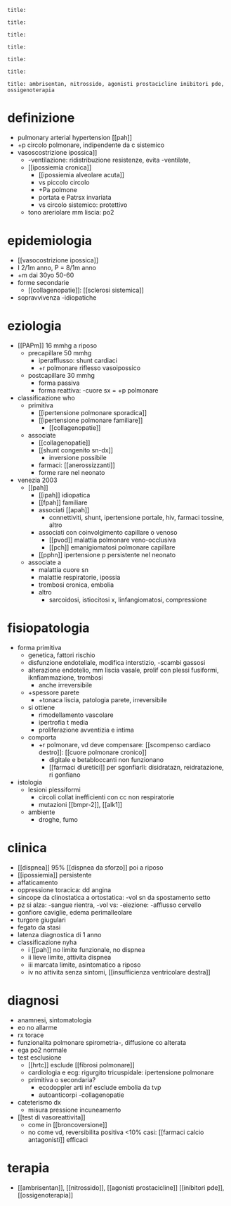 ```ad-definizione
title: 
```
```ad-epidemiologia
title: 
```
```ad-eziologia
title: 
```
```ad-fisiopatologia
title: 
```
```ad-clinica
title: 
```
```ad-diagnosi
title: 
```
```ad-terapia
title: ambrisentan, nitrossido, agonisti prostacicline inibitori pde, ossigenoterapia
```
# definizione
- pulmonary arterial hypertension [[pah]]
- +p circolo polmonare, indipendente da c sistemico
- vasoscostrizione ipossica]]
	- -ventilazione: ridistribuzione resistenze, evita -ventilate, 
	- [[ipossiemia cronica]]
		- [[ipossiemia alveolare acuta]]
		- vs piccolo circolo
		- +Pa polmone
		- portata e Patrsx invariata
		- vs circolo sistemico: protettivo
	- tono areriolare mm liscia: po2

# epidemiologia
- [[vasocostrizione ipossica]]
- I 2/1m anno, P = 8/1m anno
- +m dai 30yo 50-60
- forme secondarie
	- [[collagenopatie]]: [[sclerosi sistemica]]
- sopravvivenza -idiopatiche

# eziologia
- [[PAPm]] 16 mmhg a riposo
	- precapillare 50 mmhg
		- iperafflusso: shunt cardiaci
		- +r polmonare riflesso vasoipossico
	- postcapillare 30 mmhg
		- forma passiva
		- forma reattiva: -cuore sx = +p polmonare
- classificazione who
	- primitiva
		- [[ipertensione polmonare sporadica]]
		- [[ipertensione polmonare familiare]]
			- [[collagenopatie]]
	- associate
		- [[collagenopatie]]
		- [[shunt congenito sn-dx]]
			- inversione possibile
		- farmaci: [[anerossizzanti]]
		- forme rare nel neonato
- venezia 2003
	- [[pah]]
		- [[ipah]] idiopatica
		- [[fpah]] familiare
		- associati [[apah]]
			- connettiviti, shunt, ipertensione portale, hiv, farmaci tossine, altro
		- associati con coinvolgimento capillare o venoso
			- [[pvod]] malattia polmonare veno-occlusiva
			- [[pch]] emanigiomatosi polmonare capillare
		- [[pphn]] ipertensione p persistente nel neonato
	- associate a
		- malattia cuore sn
		- malattie respiratorie, ipossia
		- trombosi cronica, embolia
		- altro
			- sarcoidosi, istiocitosi x, linfangiomatosi, compressione

# fisiopatologia
- forma primitiva
	- genetica, fattori rischio
	- disfunzione endoteliale, modifica interstizio, -scambi gassosi
	- alterazione endotelio, mm liscia vasale, prolif con plessi fusiformi, iknfiammazione, trombosi
		- anche irreversibile
	- +spessore parete
		- +tonaca liscia, patologia parete, irreversibile
	- si ottiene
		- rimodellamento vascolare
		- ipertrofia t media
		- proliferazione avventizia e intima
	- comporta
		- +r polmonare, vd deve compensare: [[scompenso cardiaco destro]]: [[cuore polmonare cronico]]
			- digitale e betabloccanti non funzionano
			- [[farmaci diuretici]] per sgonfiarli: disidratazn, reidratazione, ri gonfiano
- istologia
	- lesioni plessiformi
		- circoli collat inefficienti con cc non respiratorie
		- mutazioni [[bmpr-2]], [[alk1]]
	- ambiente
		- droghe, fumo

# clinica
- [[dispnea]] 95% [[dispnea da sforzo]] poi a riposo
- [[ipossiemia]] persistente
- affaticamento
- oppressione toracica: dd angina
- sincope da clinostatica a ortostatica: -vol sn da spostamento setto
- pz si alza: -sangue rientra, -vol vs: -eiezione: -afflusso cervello
- gonfiore caviglie, edema perimalleolare
- turgore giugulari
- fegato da stasi
- latenza diagnostica di 1 anno
- classificazione nyha
	- i [[pah]] no limite funzionale, no dispnea
	- ii lieve limite, attivita dispnea
	- iii marcata limite, asintomatico a riposo
	- iv no attivita senza sintomi, [[insufficienza ventricolare destra]]

# diagnosi
- anamnesi, sintomatologia
- eo no allarme
- rx torace
- funzionalita polmonare spirometria-, diffusione co alterata
- ega po2 normale
- test esclusione
	- [[hrtc]] esclude [[fibrosi polmonare]]
	- cardiologia e ecg: rigurgito tricuspidale: ipertensione polmonare
	- primitiva o secondaria?
		- ecodoppler arti inf esclude embolia da tvp
		- autoanticorpi -collagenopatie
- cateterismo dx
	- misura pressione incuneamento
- [[test di vasoreattivita]]
	- come in [[broncoversione]]
	- no come vd, reversibilita positiva <10% casi: [[farmaci calcio antagonisti]] efficaci

# terapia
- [[ambrisentan]], [[nitrossido]], [[agonisti prostacicline]] [[inibitori pde]], [[ossigenoterapia]]